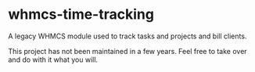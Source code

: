 whmcs-time-tracking
===================

A legacy WHMCS module used to track tasks and projects and bill clients.

This project has not been maintained in a few years. Feel free to take over and do with it what you will.
